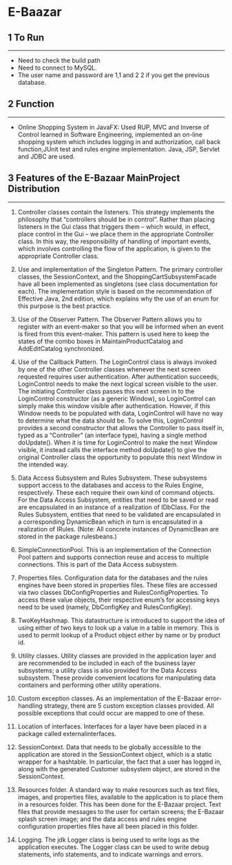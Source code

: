 # E-Baazar

## 1 To Run
--------
*	Need to check the build path
*	Need to connect to MySQL.
*	The user name and password are 1,1 and 2 2 if you get the previous database.

## 2 Function
--------
*	Online Shopping System in JavaFX: Used RUP, MVC and Inverse of Control learned in Software Engineering, implemented an on-line shopping system which includes logging in and authorization, call back function,JUnit test and rules engine implementation. Java, JSP, Servlet and JDBC are used.

## 3 Features of the E-Bazaar MainProject Distribution
---

1.	Controller classes contain the listeners. This strategy implements the philosophy that “controllers should be in control”. Rather than placing listeners in the Gui class that triggers them – which would, in effect, place control in the Gui – we place them in the appropriate Controller class. In this way, the responsibility of handling of important events, which involves controlling the flow of the application, is given to the appropriate Controller class.

2.	Use and implementation of the Singleton Pattern. The primary controller classes, the SessionContext, and the ShoppingCartSubsystemFacade have all been implemented as singletons (see class documentation for each). The implementation style is based on the recommendation of Effective Java, 2nd edition, which explains why the use of an enum for this purpose is the best practice.

3.	Use of the Observer Pattern. The Observer Pattern allows you to register with an event-maker so that you will be informed when an event is fired from this event-maker. This pattern is used here to keep the states of the combo boxes in MaintainProductCatalog and AddEditCatalog synchronized.

4.	Use of the Callback Pattern. The LoginControl class is always invoked by one of the other Controller classes whenever the next screen requested requires user authentication. After authentication succeeds, LoginControl needs to make the next logical screen visible to the user. The initiating Controller class passes this next screen in to the LoginControl constructor (as a generic Window), so LoginControl can simply make this window visible after authentication. Howver, if this Window needs to be populated with data, LoginControl will have no way to determine what the data should be. To solve this, LoginControl provides a second constructor that allows the Controller to pass itself in, typed as a “Controller” (an interface type), having a single method doUpdate(). When it is time for LoginControl to make the next Window visible, it instead calls the interface method doUpdate() to give the original Controller class the opportunity to populate this next Window in the intended way. 

5.	Data Access Subsystem and Rules Subsystem. These subsystems support access to the databases and access to the Rules Engine, respectively. These each require their own kind of command objects. For the Data Access Subsystem, entities that need to be saved or read are encapsulated in an instance of a realization of IDbClass. For the Rules Subsystem, entities that need to be validated are encapsulated in a corresponding DynamicBean which in turn is encapsulated in a realization of IRules. (Note: All concrete instances of DynamicBean are stored in the package rulesbeans.)

6.	SimpleConnectionPool. This is an implementation of the Connection Pool pattern and supports connection reuse and access to multiple connections. This is part of the Data Access subsystem.

7.	Properties files. Configuration data for the databases and the rules engines have been stored in properties files. These files are accessed via two classes DbConfigProperties and RulesConfigProperties. To access these value objects, their respective enum’s for accessing keys need to be used (namely, DbConfigKey and RulesConfigKey).

8.	TwoKeyHashmap. This datastructure is introduced to support the idea of using either of two keys to look up a value in a table in memory. This is used to permit lookup of a Product object either by name or by product id.

9.	Utility classes. Utility classes are provided in the application layer and are recommended to be included in each of the business layer subsystems; a utility class is also provided for the Data Access subsystem. These provide convenient locations for manipulating data containers and performing other utility operations.

10.	Custom exception classes. As an implementation of the E-Bazaar error-handling strategy, there are 5 custom exception classes provided. All possible exceptions that could occur are mapped to one of these.

11.	Location of interfaces. Interfaces for a layer have been placed in a package called externalinterfaces.

12.	SessionContext. Data that needs to be globally accessible to the application are stored in the SessionContext object, which is a static wrapper for a hashtable. In particular, the fact that a user has logged in, along with the generated Customer subsystem object, are stored in the SessionContext.

13.	Resources folder. A standard way to make resources such as text files, images, and properties files, available to the application is to place them in a resources folder. This has been done for the E-Bazaar project. Text files that provide messages to the user for certain screens; the E-Bazaar splash screen image; and the data access and rules engine configuration properties files have all been placed in this folder.

14.	Logging. The jdk Logger class is being used to write logs as the application executes. The Logger class can be used to write debug statements, info statements, and to indicate warnings and errors. 
